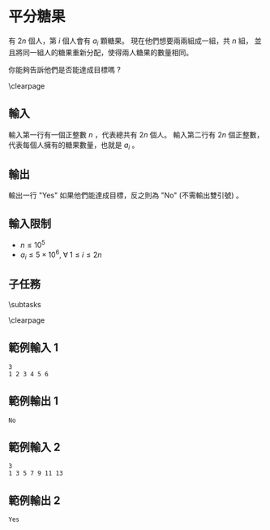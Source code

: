 # 平分糖果

<!-- \begin{figure}[h]
\centering
\includegraphics[width=2in]{TODO.jpg}
\caption{TODO: 圖片說明}
\end{figure} -->

有 $2n$ 個人，第 $i$ 個人會有 $a_i$ 顆糖果。
現在他們想要兩兩組成一組，共 $n$ 組，
並且將同一組人的糖果重新分配，使得兩人糖果的數量相同。 

你能夠告訴他們是否能達成目標嗎 ?

\clearpage

## 輸入
輸入第一行有一個正整數 $n$ ，代表總共有 $2n$ 個人。
輸入第二行有 $2n$ 個正整數，代表每個人擁有的糖果數量，也就是 $a_i$ 。

## 輸出
輸出一行 "Yes" 如果他們能達成目標，反之則為 "No" (不需輸出雙引號) 。

## 輸入限制
- $n \leq 10^5$
- $a_i \leq 5 \times 10^6, \; \forall \; 1 \leq i \leq 2n$

## 子任務
\subtasks

\clearpage

## 範例輸入 1
```
3
1 2 3 4 5 6
```

## 範例輸出 1
```
No
```

## 範例輸入 2
```
3
1 3 5 7 9 11 13
```

## 範例輸出 2
```
Yes
```
